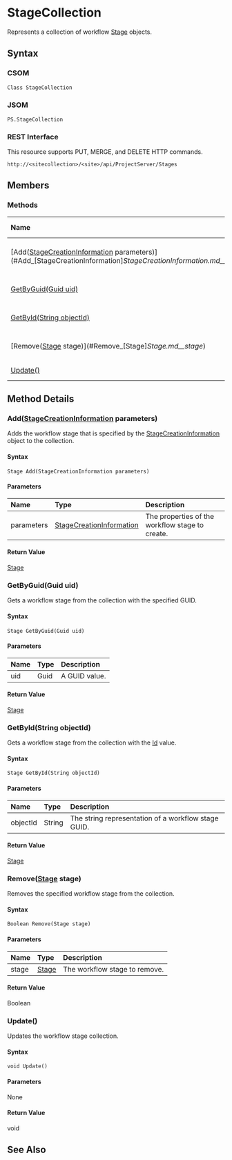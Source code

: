 [comment]: # (Name:StageCollection)
[comment]: # (Type:Object)
[comment]: # (Status:Incomplete)
[comment]: # (GeneratedDate:2016-12-13 02:07:22Z)

# StageCollection

Represents a collection of workflow [Stage](8ef9f206-088b-6ea9-0991-2b7a69de78af.md) objects.



## Syntax

### CSOM

```C#
Class StageCollection 
```
### JSOM

```
PS.StageCollection
```
### REST Interface

This resource supports PUT, MERGE, and DELETE HTTP commands.

```
http://<sitecollection>/<site>/api/ProjectServer/Stages
```


## Members






### Methods

|**Name**|**CSOM**|**JSOM**|**REST**|**Data Type**|**Description**|
|:-----|:-----:|:-----:|:-----:|:-----|:-----|
|[Add([StageCreationInformation](StageCreationInformation.md) parameters)](#Add_[StageCreationInformation]_StageCreationInformation.md__parameters_)|&#x2713;|&#x2713;|&#x2713;|[Stage](Stage.md)|Adds the workflow stage that is specified by the [StageCreationInformation](d0d8674b-6d31-a1b6-62a2-600612ab3a58.md) object to the collection.|
|[GetByGuid(Guid uid)](#GetByGuid_Guid_uid_)|&#x2713;|&#x2713;|&#x2713;|[Stage](Stage.md)|Gets a workflow stage from the collection with the specified GUID.|
|[GetById(String objectId)](#GetById_String_objectId_)|&#x2713;|&#x2713;|&#x2713;|[Stage](Stage.md)|Gets a workflow stage from the collection with the [Id](936ed201-4f3e-e298-c362-b9d291d551bb.md) value.|
|[Remove([Stage](Stage.md) stage)](#Remove_[Stage]_Stage.md__stage_)|&#x2713;|&#x2713;|&#x2713;|Boolean|Removes the specified workflow stage from the collection.|
|[Update()](#Update__)|&#x2713;|&#x2713;|&#x2713;|void|Updates the workflow stage collection.|



## Method Details


### <a id="Add_[StageCreationInformation]_StageCreationInformation.md__parameters_"></a>Add([StageCreationInformation](StageCreationInformation.md) parameters)
 
Adds the workflow stage that is specified by the [StageCreationInformation](d0d8674b-6d31-a1b6-62a2-600612ab3a58.md) object to the collection.

#### Syntax

```
Stage Add(StageCreationInformation parameters)
```

#### Parameters
|**Name** |**Type**|**Description**|
|:------ |:----|:------ |
|parameters| [StageCreationInformation](StageCreationInformation.md) | The properties of the workflow stage to create.


#### Return Value

[Stage](Stage.md)

### <a id="GetByGuid_Guid_uid_"></a>GetByGuid(Guid uid)
 
Gets a workflow stage from the collection with the specified GUID.

#### Syntax

```
Stage GetByGuid(Guid uid)
```

#### Parameters
|**Name** |**Type**|**Description**|
|:------ |:----|:------ |
|uid| Guid | A GUID value.


#### Return Value

[Stage](Stage.md)

### <a id="GetById_String_objectId_"></a>GetById(String objectId)
 
Gets a workflow stage from the collection with the [Id](936ed201-4f3e-e298-c362-b9d291d551bb.md) value.

#### Syntax

```
Stage GetById(String objectId)
```

#### Parameters
|**Name** |**Type**|**Description**|
|:------ |:----|:------ |
|objectId| String | The string representation of a workflow stage GUID.


#### Return Value

[Stage](Stage.md)

### <a id="Remove_[Stage]_Stage.md__stage_"></a>Remove([Stage](Stage.md) stage)
 
Removes the specified workflow stage from the collection.

#### Syntax

```
Boolean Remove(Stage stage)
```

#### Parameters
|**Name** |**Type**|**Description**|
|:------ |:----|:------ |
|stage| [Stage](Stage.md) | The workflow stage to remove.


#### Return Value

Boolean

### <a id="Update__"></a>Update()
 
Updates the workflow stage collection.

#### Syntax

```
void Update()
```

#### Parameters

None

#### Return Value

void


## See Also
